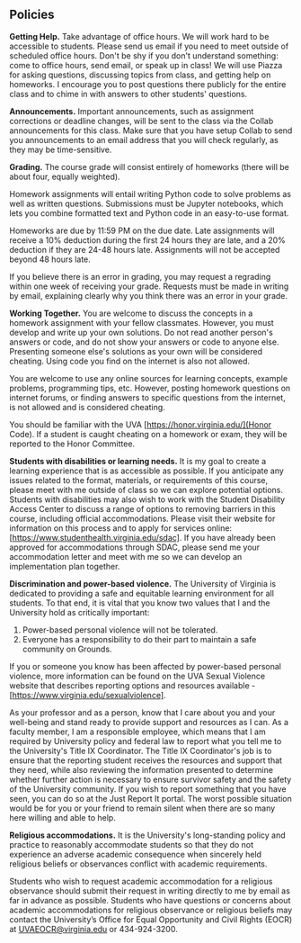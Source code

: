 ## Policies

**Getting Help.** Take advantage of office hours. We will work hard to be accessible to students. Please send us email if you need to meet outside of scheduled office hours. Don't be shy if you don't understand something: come to office hours, send email, or speak up in class! We will use Piazza for asking questions, discussing topics from class, and getting help on homeworks. I encourage you to post questions there publicly for the entire class and to chime in with answers to other students' questions.

**Announcements.** Important announcements, such as assignment corrections or deadline changes, will be sent to the class via the Collab announcements for this class. Make sure that you have setup Collab to send you announcements to an email address that you will check regularly, as they may be time-sensitive.

**Grading.** The course grade will consist entirely of homeworks (there will be about four, equally weighted).

Homework assignments will entail writing Python code to solve problems as well as written questions. Submissions must be Jupyter notebooks, which lets you combine formatted text and Python code in an easy-to-use format.

Homeworks are due by 11:59 PM on the due date. Late assignments will receive a 10% deduction during the first 24 hours they are late, and a 20% deduction if they are 24-48 hours late. Assignments will not be accepted beyond 48 hours late.

If you believe there is an error in grading, you may request a regrading within one week of receiving your grade. Requests must be made in writing by email, explaining clearly why you think there was an error in your grade.

**Working Together.** You are welcome to discuss the concepts in a homework
assignment with your fellow classmates. However, you must develop and write up
your own solutions. Do not read another person's answers or code, and do not
show your answers or code to anyone else. Presenting someone else's solutions as
your own will be considered cheating. Using code you find on the internet is
also not allowed.

You are welcome to use any online sources for learning concepts, example
problems, programming tips, etc. However, posting homework questions on internet
forums, or finding answers to specific questions from the internet, is not
allowed and is considered cheating.

You should be familiar with the UVA [https://honor.virginia.edu/](Honor Code). If a student
is caught cheating on a homework or exam, they will be reported to the Honor Committee.

**Students with disabilities or learning needs.**
It is my goal to create a learning experience that is as accessible as possible. If you anticipate any issues related to the format, materials, or requirements of this course, please meet with me outside of class so we can explore potential options. Students with disabilities may also wish to work with the Student Disability Access Center to discuss a range of options to removing barriers in this course, including official accommodations. Please visit their website for information on this process and to apply for services online: [https://www.studenthealth.virginia.edu/sdac]. If you have already been approved for accommodations through SDAC, please send me your accommodation letter and meet with me so we can develop an implementation plan together.

**Discrimination and power-based violence.**
The University of Virginia is dedicated to providing a safe and equitable learning environment for all students. To that end, it is vital that you know two values that I and the University hold as critically important:

1. Power-based personal violence will not be tolerated.
2. Everyone has a responsibility to do their part to maintain a safe community on Grounds.

If you or someone you know has been affected by power-based personal violence, more information can be found on the UVA Sexual Violence website that describes reporting options and resources available - [https://www.virginia.edu/sexualviolence].

As your professor and as a person, know that I care about you and your well-being and stand ready to provide support and resources as I can. As a faculty member, I am a responsible employee, which means that I am required by University policy and federal law to report what you tell me to the University's Title IX Coordinator. The Title IX Coordinator's job is to ensure that the reporting student receives the resources and support that they need, while also reviewing the information presented to determine whether further action is necessary to ensure survivor safety and the safety of the University community. If you wish to report something that you have seen, you can do so at the Just Report It portal. The worst possible situation would be for you or your friend to remain silent when there are so many here willing and able to help.

**Religious accommodations.**
It is the University's long-standing policy and practice to reasonably accommodate students so that they do not experience an adverse academic consequence when sincerely held religious beliefs or observances conflict with academic requirements.

Students who wish to request academic accommodation for a religious observance should submit their request in writing directly to me by email as far in advance as possible. Students who have questions or concerns about academic accommodations for religious observance or religious beliefs may contact the University’s Office for Equal Opportunity and Civil Rights (EOCR) at <UVAEOCR@virginia.edu> or 434-924-3200.
